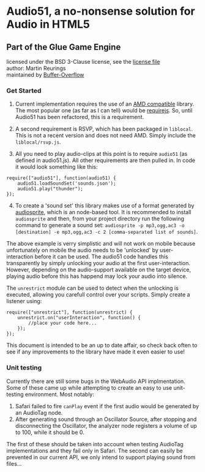 # Audio51, a no-nonsense solution for Audio in HTML5
## Part of the Glue Game Engine

licensed under the BSD 3-Clause license, see the [license file](https://github.com/spilgames/Audio51/blob/master/LICENSE)  
author: Martin Reurings  
maintained by [Buffer-Overflow](https://github.com/Buffer-Overflow)  

### Get Started

1. Current implementation requires the use of an [AMD compatible][1] library. The most popular one (as far as I can tell) would be [requirejs][2]. So, until Audio51 has been refactored, this is a requirement.

2. A second requirement is RSVP, which has been packaged in `liblocal`. This is not a recent version and does not need AMD. Simply include the `liblocal/rsvp.js`.

3. All you need to play audio-clips at this point is to require `audio51` (as defined in audio51.js). All other requirements are then pulled in. In code it would look something like this:
```
require(["audio51"], function(audio51) {
	audio51.loadSoundSet('sounds.json');
	audio51.play("thunder");
});
```

4. To create a 'sound set' this library makes use of a format generated by [audiosprite][3], which is an node-based tool. It is recommended to install `audiosprite` and then, from your project directory run the following command to generate a sound set: `audiosprite -p mp3,ogg,ac3 -o [destination] -e mp3,ogg,ac3 -c 2 [comma-separated list of sounds]`.

The above example is verry simplistic and will not work on mobile because unfortunately on mobile the audio needs to be 'unlocked' by user-interaction before it can be used. The audio51 code handles this transparently by simply unlocking your audio at the first user-interaction. However, depending on the audio-support available on the target device, playing audio before this has happend may lock your audio into silence.

The `unrestrict` module can be used to detect when the unlocking is executed, allowing you carefull control over your scripts. Simply create a listener using:
```
require(["unrestrict"], function(unrestrict) {
	unrestrict.on("userInteraction", function() {
		//place your code here...
	});
});
```

This document is intended to be an up to date affair, so check back often to see if any improvements to the library have made it even easier to use!

### Unit testing

Currently there are still some bugs in the WebAudio API implmentation. Some of these came up while attempting to create an easy to use unit-testing environment. Most notably:

1. Safari failed to fire `canPlay` event if the first audio would be generated by an AudioTag node.
2. After generating sound through an Oscillator Source, after stopping and disconnecting the Oscillator, the analyzer node registers a volume of up to 100, while it should be 0.

The first of these should be taken into account when testing AudioTag implementations and they fail only in Safari. The second can easily be prevented in our current API, we only intend to support playing sound from files...

[1]: https://github.com/amdjs/amdjs-api/wiki/AMD
[2]: http://requirejs.org/
[3]: https://github.com/tonistiigi/audiosprite